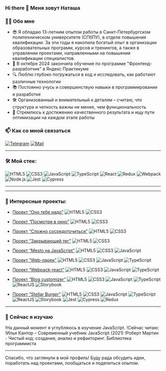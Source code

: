 ### Hi there 👋 Меня зовут Наташа

### 👩‍💻 Обо мне
- 😎 Я обладаю 13-летним опытом работы в Санкт-Петербургском политехническом университете (СПбПУ), в отделе повышения квалификации. За эти годы я накопила богатый опыт в организации образовательных программ, курсов и тренингов, а также в управлении проектами, направленными на повышение квалификации специалистов.
- 🚀 В октябре 2024 закончила обучение по программе "Фронтенд-разработчик" в Яндекс Практикуме
- 🔍 Люблю глубоко погружаться в код и исследовать, как работают различные технологии
- 📚 Постоянно учусь и совершенствую навыки в программировании и разработке
- 🛠️ Организованный и внимательный к деталям – считаю, что структура и четкость важны не менее, чем функциональность
- 🎯 Стремлюсь к достижению качественного результата и ищу пути оптимизации на каждом этапе работы


### 📫 Как со мной связаться

[![Telegram](https://img.shields.io/badge/Telegram-orange?logo=telegram&logoColor=white)](https://t.me/aldizza) [![Mail](https://img.shields.io/badge/Email-red?logo=gmail&logoColor=white)](mailto:aldizza@yandex.ru)

---

### &#128736; Мой стек:
![HTML5](https://img.shields.io/badge/html5-%23E34F26.svg?style=for-the-badge&logo=html5&logoColor=white)
![CSS3](https://img.shields.io/badge/css3-%231572B6.svg?style=for-the-badge&logo=css3&logoColor=white)
![JavaScript](https://img.shields.io/badge/javascript-%23323330.svg?style=for-the-badge&logo=javascript&logoColor=%23F7DF1E)
![TypeScript](https://img.shields.io/badge/typescript-%23007ACC.svg?style=for-the-badge&logo=typescript&logoColor=white)
![React](https://img.shields.io/badge/react-%2320232a.svg?style=for-the-badge&logo=react&logoColor=%2361DAFB)
![Redux](https://img.shields.io/badge/redux-%23593d88.svg?style=for-the-badge&logo=redux&logoColor=white)
![Webpack](https://img.shields.io/badge/webpack-%238DD6F9.svg?style=for-the-badge&logo=webpack&logoColor=black)
![Node.js](https://img.shields.io/badge/Node.js-%2343853D.svg?style=for-the-badge&logo=node.js&logoColor=white)
![Jest](https://img.shields.io/badge/jest-%23C21325.svg?style=for-the-badge&logo=jest&logoColor=white)
![Cypress](https://img.shields.io/badge/cypress-%2317202C.svg?style=for-the-badge&logo=cypress&logoColor=white)

---
---

### 🚀 Интересные проекты:

- [Проект “Оно тебе надо”](https://github.com/aldizza/ono-tebe-nado) <img src="https://img.shields.io/badge/HTML5-gray?logo=html5&logoColor=white" alt="HTML5" title="HTML5"/> <img src="https://img.shields.io/badge/CSS3-gray?logo=css3&logoColor=white" alt="CSS3" title="CSS3"/>

- [Проект “Посмотри в окно”](https://github.com/aldizza/posmotri_v_okno) <img src="https://img.shields.io/badge/HTML5-gray?logo=html5&logoColor=white" alt="HTML5" title="HTML5"/> <img src="https://img.shields.io/badge/CSS3-gray?logo=css3&logoColor=white" alt="CSS3" title="CSS3"/>

- [Проект “Сложно сосредоточиться”](https://github.com/aldizza/slozhno-sosredotochitsya) <img src="https://img.shields.io/badge/HTML5-gray?logo=html5&logoColor=white" alt="HTML5" title="HTML5"/> <img src="https://img.shields.io/badge/CSS3-gray?logo=css3&logoColor=white" alt="CSS3" title="CSS3"/>

- [Проект “Закрывающий тег”](https://github.com/aldizza/zakrivayuschiy-teg-f) <img src="https://img.shields.io/badge/HTML5-gray?logo=html5&logoColor=white" alt="HTML5" title="HTML5"/> <img src="https://img.shields.io/badge/CSS3-gray?logo=css3&logoColor=white" alt="CSS3" title="CSS3"/>

- [Проект “Mesto на JavaScript”](https://github.com/aldizza/mesto-project-ff) <img src="https://img.shields.io/badge/HTML5-gray?logo=html5&logoColor=white" alt="HTML5" title="HTML5"/> <img src="https://img.shields.io/badge/CSS3-gray?logo=css3&logoColor=white" alt="CSS3" title="CSS3"/> <img src="https://img.shields.io/badge/JavaScript-gray?logo=javascript&logoColor=white" alt="JavaScript" title="JavaScript"/>

- [Проект “Web-ларек”](https://github.com/aldizza/web-larek-frontend) <img src="https://img.shields.io/badge/HTML5-gray?logo=html5&logoColor=white" alt="HTML5" title="HTML5"/> <img src="https://img.shields.io/badge/CSS3-gray?logo=css3&logoColor=white" alt="CSS3" title="CSS3"/> <img src="https://img.shields.io/badge/JavaScript-gray?logo=javascript&logoColor=white" alt="JavaScript" title="JavaScript"/> <img src="https://img.shields.io/badge/TypeScript-gray?logo=typescript&logoColor=white" alt="TypeScript" title="TypeScript"/>

- [Проект “Webpack-react”](https://github.com/aldizza/webpack-react) <img src="https://img.shields.io/badge/HTML5-gray?logo=html5&logoColor=white" alt="HTML5" title="HTML5"/> <img src="https://img.shields.io/badge/CSS3-gray?logo=css3&logoColor=white" alt="CSS3" title="CSS3"/> <img src="https://img.shields.io/badge/JavaScript-gray?logo=javascript&logoColor=white" alt="JavaScript" title="JavaScript"/> <img src="https://img.shields.io/badge/TypeScript-gray?logo=typescript&logoColor=white" alt="TypeScript" title="TypeScript"/>

- [Проект “Blog customizer”](https://github.com/aldizza/blog-customizer) <img src="https://img.shields.io/badge/HTML5-gray?logo=html5&logoColor=white" alt="HTML5" title="HTML5"/> <img src="https://img.shields.io/badge/CSS3-gray?logo=css3&logoColor=white" alt="CSS3" title="CSS3"/> <img src="https://img.shields.io/badge/JavaScript-gray?logo=javascript&logoColor=white" alt="JavaScript" title="JavaScript"/> <img src="https://img.shields.io/badge/TypeScript-gray?logo=typescript&logoColor=white" alt="TypeScript" title="TypeScript"/> <img src="https://img.shields.io/badge/ReactJS-gray?logo=react&logoColor=white" alt="ReactJS" title="ReactJS"/> <img src="https://img.shields.io/badge/Storybook-gray?logo=storybook&logoColor=white" alt="Storybook" title="Storybook"/>

- [Проект “Stellar Burger”](https://github.com/aldizza/stellar-burgers) <img src="https://img.shields.io/badge/HTML5-gray?logo=html5&logoColor=white" alt="HTML5" title="HTML5"/> <img src="https://img.shields.io/badge/CSS3-gray?logo=css3&logoColor=white" alt="CSS3" title="CSS3"/> <img src="https://img.shields.io/badge/JavaScript-gray?logo=javascript&logoColor=white" alt="JavaScript" title="JavaScript"/> <img src="https://img.shields.io/badge/TypeScript-gray?logo=typescript&logoColor=white" alt="TypeScript" title="TypeScript"/> <img src="https://img.shields.io/badge/ReactJS-gray?logo=react&logoColor=white" alt="ReactJS" title="ReactJS"/> <img src="https://img.shields.io/badge/Storybook-gray?logo=storybook&logoColor=white" alt="Storybook" title="Storybook"/> <img src="https://img.shields.io/badge/Jest-gray?logo=jest&logoColor=white" alt="Jest" title="Jest"/> <img src="https://img.shields.io/badge/Cypress-gray?logo=cypress&logoColor=white" alt="Cypress" title="Cypress"/> <img src="https://img.shields.io/badge/Redux-gray?logo=redux&logoColor=white" alt="Redux" title="Redux"/>



---

### 🌱 Сейчас я изучаю
!На данный момент я углубляюсь в изучение JavaScript.
!Сейчас читаю: 
!Илья Кантор – Современный учебник JavaScript (2021)
!Роберт Мартин - Чистый код: создание, анализ и рефакторинг. Библиотека программиста

---

Спасибо, что заглянули в мой профиль! Буду рада обсудить идеи, поработать над проектами, пообщаться и поделиться опытом.


